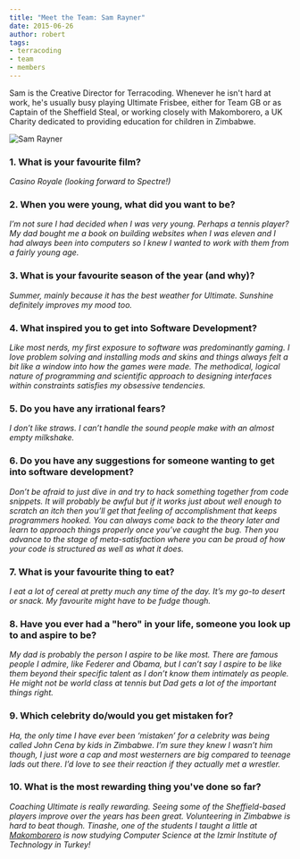 ```yaml
---
title: "Meet the Team: Sam Rayner"
date: 2015-06-26
author: robert
tags:
- terracoding
- team
- members
---
```


Sam is the Creative Director for Terracoding. Whenever he isn't hard at work, he's usually busy playing Ultimate Frisbee, either for Team GB or as Captain of the Sheffield Steal, or working closely with Makomborero, a UK Charity dedicated to providing education for children in Zimbabwe.

<img src="/blog/meet-the-team-sam-rayner/sam.png" alt="Sam Rayner" style="margin-left: auto; margin-right: auto">

### 1. What is your favourite film?

_Casino Royale (looking forward to Spectre!)_

### 2.  When you were young, what did you want to be?

_I’m not sure I had decided when I was very young. Perhaps a tennis player? My dad bought me a book on building websites when I was eleven and I had always been into computers so I knew I wanted to work with them from a fairly young age._

### 3.  What is your favourite season of the year (and why)?

_Summer, mainly because it has the best weather for Ultimate. Sunshine definitely improves my mood too._

### 4.  What inspired you to get into Software Development?

_Like most nerds, my first exposure to software was predominantly gaming. I love problem solving and installing mods and skins and things always felt a bit like a window into how the games were made. The methodical, logical nature of programming and scientific approach to designing interfaces within constraints satisfies my obsessive tendencies._

### 5.  Do you have any irrational fears?

_I don’t like straws. I can’t handle the sound people make with an almost empty milkshake._

### 6.  Do you have any suggestions for someone wanting to get into software development?

_Don’t be afraid to just dive in and try to hack something together from code snippets. It will probably be awful but if it works just about well enough to scratch an itch then you’ll get that feeling of accomplishment that keeps programmers hooked. You can always come back to the theory later and learn to approach things properly once you’ve caught the bug. Then you advance to the stage of meta-satisfaction where you can be proud of how your code is structured as well as what it does._

### 7.  What is your favourite thing to eat?

_I eat a lot of cereal at pretty much any time of the day. It’s my go-to desert or snack. My favourite might have to be fudge though._

### 8.  Have you ever had a "hero" in your life, someone you look up to and aspire to be?

_My dad is probably the person I aspire to be like most. There are famous people I admire, like Federer and Obama, but I can’t say I aspire to be like them beyond their specific talent as I don’t know them intimately as people. He might not be world class at tennis but Dad gets a lot of the important things right._

### 9.  Which celebrity do/would you get mistaken for?

_Ha, the only time I have ever been ‘mistaken’ for a celebrity was being called John Cena by kids in Zimbabwe. I’m sure they knew I wasn’t him though, I just wore a cap and most westerners are big compared to teenage lads out there. I’d love to see their reaction if they actually met a wrestler._

### 10. What is the most rewarding thing you've done so far?

_Coaching Ultimate is really rewarding. Seeing some of the Sheffield-based players improve over the years has been great. Volunteering in Zimbabwe is hard to beat though. Tinashe, one of the students I taught a little at [Makomborero](http://www.makomborero.info/) is now studying Computer Science at the Izmir Institute of Technology in Turkey!_
